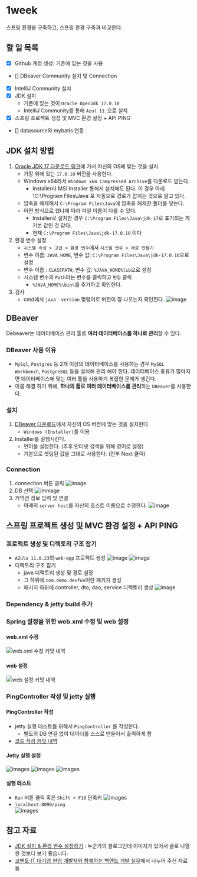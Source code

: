 # 1week
스프링 환경을 구축하고, 스프링 환경 구축과 비교한다.

## 할 일 목록
- [x] Github 계정 생성: 기존에 있는 것을 사용
- [] DBeaver Community 설치 및 Connection
- [x] IntelliJ Community 설치
- [x] JDK 설치
  - 기존에 있는 것이 `Oracle OpenJdk 17.0.10`
  - IntelliJ Community를 통해 `Azul 11.`으로 설치
- [x] 스프링 프로젝트 생성 및 MVC 환경 설정 + API PING
- [] datasource와 mybatis 연동

## JDK 설치 방법
1. [Oracle JDK 17 다운로드 링크](https://www.oracle.com/java/technologies/javase/jdk17-archive-downloads.html)에 가서 자신의 OS에 맞는 것을 설치
    - 가장 위에 있는 `17.0.10` 버전을 사용한다.  
    - Windows x64라서 `Windows x64 Compressed Archive`를 다운로드 받는다.
        - Installer라 MSI Installer 통해서 설치해도 된다. 이 경우 아래 1C:\Program Files\Java`로 자동으로 경로가 잡히는 것으로 알고 있다. 
    - 압축을 해제해서 `C:\Program Files\Java`에 압축을 해제한 폴더를 넣는다.
    - 어떤 방식으로 했냐에 따라 파일 이름이 다를 수 있다. 
        - Installer로 설치한 경우 `C:\Program Files\Java\jdk-17`로 표기되는 게 기본 값인 것 같다.
        - 현재 `C:\Program Files\Java\jdk-17.0.10` 이다
2. 환경 변수 설정
    - `시스템 속성 > 고급 > 환경 변수`에서 `시스템 변수 > 새로 만들기`
    - 변수 이름: `JAVA_HOME`, 변수 값: `C:\Program Files\Java\jdk-17.0.10`으로 설정
    - 변수 이름 : `CLASSPATH`, 변수 값: `%JAVA_HOME%lib`으로 설정
    - 시스템 변수의 `Path`라는 변수를 클릭하고 `편집` 클릭
        - `%JAVA_HOME%\bin\`를 추가하고 확인한다.
3. 검사
    - cmd에서 `java -version` 명령어로 버전이 잘 나오는지 확인한다.
    ![image](docs/images/java-version-checking.png)

## DBeaver
Debeaver는 데이터베이스 관리 툴로 **여러 데이터베이스를 하나로 관리**할 수 있다.

### DBeaver 사용 이유
- `MySql`, `Postgres` 등 2개 이상의 데이터베이스를 사용하는 경우 `MySQL Workbench`, `PostgreSQL` 등을 설치해 관리 해야 한다.  데이터베이스 종류가 많아지면 데이터베이스에 맞는 여러 툴을 사용하기 복잡한 문제가 생긴다.
- 이를 해결 하기 위해, **하나의 툴로 여러 데이터베이스를 관리**하는 `DBeaver`를 사용한다.

### 설치
1. [DBeaver 다운로드](https://dbeaver.io/download/)에서 자신의 OS 버전에 맞는 것을 설치한다.
    - `Windows (Installer)`를 이용
2. Installer를 실행시킨다.
    - 언어를 설정한다. (추후 인터넷 검색을 위해 영어로 설정)
    - 기본으로 셋팅된 값을 그대로 사용한다. (전부 Next 클릭)

### Connection
1. connection 버튼 클릭
    ![image](docs/images/dbeaver-connection1.png)
2. DB 선택
    ![immage](docs/images/dbeaver-connection2.png)
3. 커넥션 정보 입력 및 연결
    - 아래의 `server host`를 자신의 호스트 이름으로 수정한다.
    ![image](docs/images/dbeaver-connection3.png)

## 스프링 프로젝트 생성 및 MVC 환경 설정 + API PING
### 프로젝트 생성 및 디렉토리 구조 잡기
- `AZulu 11.0.23`의 `web-app` 프로젝트 생성
    ![image](docs/images/azulu11.png)
    ![image](docs/images/webapp.png)
- 디렉토리 구조 잡기
    - java 디렉토리 생성 및 경로 설정
    - 그 하위에 `com.demo.devfun`이란 패키지 생성
    - 패키지 하위에 controller, dto, dao, service 디렉토리 생성
  ![image](docs/images/directories-structure.png)

### Dependency & jetty build 추가

### Spring 설정을 위한 web.xml 수정 및 web 설정
#### web.xml 수정
![web.xml 수정 커밋 내역](https://github.com/HwiYul-G/comento-backend-work/commit/3d57938c1a1b3edb2a20fe893b8fdf0a277d3fad)
#### web 설정
![web 설정 커밋 내역](https://github.com/HwiYul-G/comento-backend-work/commit/9a3bfd9ef61b8f10ce8205f2ec0e56526d7a38c7)

### PingController 작성 및 jetty 실행
#### PingController 작성
- jetty 실행 테스트를 위해서 `PingController` 를 작성한다.
  - 별도의 DB 연결 없이 데이터를 스스로 만들어서 출력하게 함
- [코드 작성 커밋 내역](https://github.com/HwiYul-G/comento-backend-work/commit/91b271afb43c521b2170e596614b6b978851d55b)
#### Jetty 실행 설정
![images](./docs/images/run-configuration1.png)
![images](./docs/images/run-config2.png)
![images](./docs/images/run-config3.png)
#### 실행 테스트
- `Run` 버튼 클릭 혹은 `Shift + F10` 단축키
    ![images](./docs/images/jetty-running.png)
- `localhost:8090/ping`  
    ![images](./docs/images/localhost8090Result.png)



## 참고 자료
- [JDK 설치 & 환경 변수 설정하기](https://ziszini.tistory.com/103) : 누군가의 블로그인데 이미지가 있어서 글로 나열한 것보다 보기 좋습니다.
- [코멘토 IT 대기업 현업 개발자와 함께하는 백엔드 개발 실무](https://comento.kr/edu/learn/ITSW/IT-G489)에서 나누어 주신 자료들